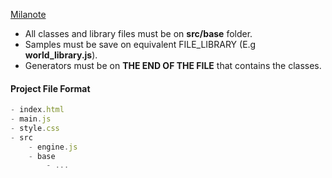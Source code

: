 [Milanote](https://app.milanote.com/1SeaZe1lmncr5u/flow-dungeon?p=Ht8oD2nBbm7)

- All classes and library files must be on **src/base** folder.
- Samples must be save on equivalent FILE_LIBRARY (E.g **world_library.js**).
- Generators must be on **THE END OF THE FILE** that contains the classes.
#### Project File Format
```js ignore
- index.html
- main.js
- style.css
- src
	- engine.js
	- base
		- ...
```

